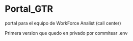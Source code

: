 # Portal_GTR
portal para el equipo de WorkForce Analist (call center)


Primera version que quedo en privado por commitear .env
